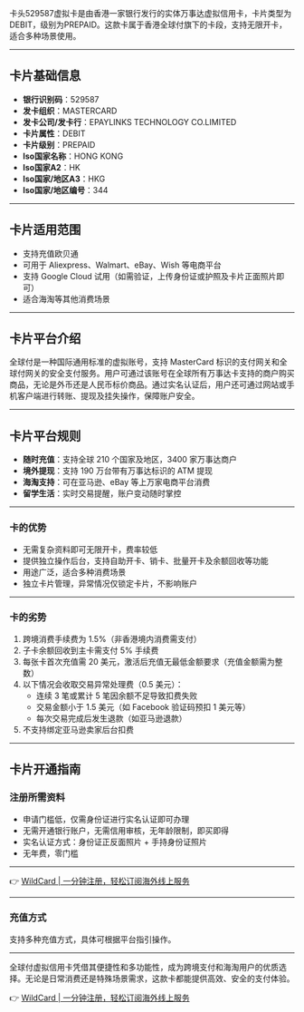 卡头529587虚拟卡是由香港一家银行发行的实体万事达虚拟信用卡，卡片类型为DEBIT，级别为PREPAID。这款卡属于香港全球付旗下的卡段，支持无限开卡，适合多种场景使用。

---

## 卡片基础信息

- **银行识别码**：529587  
- **发卡组织**：MASTERCARD  
- **发卡公司/发卡行**：EPAYLINKS TECHNOLOGY CO.LIMITED  
- **卡片属性**：DEBIT  
- **卡片级别**：PREPAID  
- **Iso国家名称**：HONG KONG  
- **Iso国家A2**：HK  
- **Iso国家/地区A3**：HKG  
- **Iso国家/地区编号**：344  

---

## 卡片适用范围

- 支持充值欧贝通  
- 可用于 Aliexpress、Walmart、eBay、Wish 等电商平台  
- 支持 Google Cloud 试用（如需验证，上传身份证或护照及卡片正面照片即可）  
- 适合海淘等其他消费场景  

---

## 卡片平台介绍

全球付是一种国际通用标准的虚拟账号，支持 MasterCard 标识的支付网关和全球付网关的安全支付服务。用户可通过该账号在全球所有万事达卡支持的商户购买商品，无论是外币还是人民币标价商品。通过实名认证后，用户还可通过网站或手机客户端进行转账、提现及挂失操作，保障账户安全。

---

## 卡片平台规则

- **随时充值**：支持全球 210 个国家及地区，3400 家万事达商户  
- **境外提现**：支持 190 万台带有万事达标识的 ATM 提现  
- **海淘支持**：可在亚马逊、eBay 等上万家电商平台消费  
- **留学生活**：实时交易提醒，账户变动随时掌控  

---

### 卡的优势

- 无需复杂资料即可无限开卡，费率较低  
- 提供独立操作后台，支持自助开卡、销卡、批量开卡及余额回收等功能  
- 用途广泛，适合多种消费场景  
- 独立卡片管理，异常情况仅锁定卡片，不影响账户  

---

### 卡的劣势

1. 跨境消费手续费为 1.5%（非香港境内消费需支付）  
2. 子卡余额回收到主卡需支付 5% 手续费  
3. 每张卡首次充值需 20 美元，激活后充值无最低金额要求（充值金额需为整数）  
4. 以下情况会收取交易异常处理费（0.5 美元）：  
   - 连续 3 笔或累计 5 笔因余额不足导致扣费失败  
   - 交易金额小于 1.5 美元（如 Facebook 验证码预扣 1 美元等）  
   - 每次交易完成后发生退款（如亚马逊退款）  
5. 不支持绑定亚马逊卖家后台扣费  

---

## 卡片开通指南

### 注册所需资料

- 申请门槛低，仅需身份证进行实名认证即可办理  
- 无需开通银行账户，无需信用审核，无年龄限制，即买即得  
- 实名认证方式：身份证正反面照片 + 手持身份证照片  
- 无年费，零门槛  

---

👉 [WildCard | 一分钟注册，轻松订阅海外线上服务](https://bit.ly/bewildcard)

---

### 充值方式

支持多种充值方式，具体可根据平台指引操作。

---

全球付虚拟信用卡凭借其便捷性和多功能性，成为跨境支付和海淘用户的优质选择。无论是日常消费还是特殊场景需求，这款卡都能提供高效、安全的支付体验。

👉 [WildCard | 一分钟注册，轻松订阅海外线上服务](https://bit.ly/bewildcard)